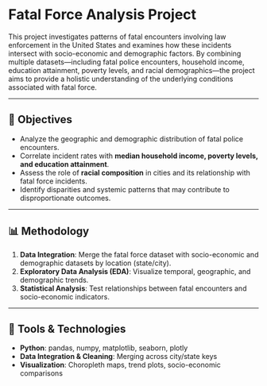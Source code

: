# Fatal Force Analysis Project  

This project investigates patterns of fatal encounters involving law enforcement in the United States and examines how these incidents intersect with socio-economic and demographic factors. By combining multiple datasets—including fatal police encounters, household income, education attainment, poverty levels, and racial demographics—the project aims to provide a holistic understanding of the underlying conditions associated with fatal force.  

---

## 🎯 Objectives  

- Analyze the geographic and demographic distribution of fatal police encounters.  
- Correlate incident rates with **median household income, poverty levels, and education attainment**.  
- Assess the role of **racial composition** in cities and its relationship with fatal force incidents.  
- Identify disparities and systemic patterns that may contribute to disproportionate outcomes.  

---

## 📊 Methodology  

1. **Data Integration**: Merge the fatal force dataset with socio-economic and demographic datasets by location (state/city).  
2. **Exploratory Data Analysis (EDA)**: Visualize temporal, geographic, and demographic trends.  
3. **Statistical Analysis**: Test relationships between fatal encounters and socio-economic indicators.  

---

## 🔧 Tools & Technologies  

- **Python**: pandas, numpy, matplotlib, seaborn, plotly  
- **Data Integration & Cleaning**: Merging across city/state keys  
- **Visualization**: Choropleth maps, trend plots, socio-economic comparisons  
